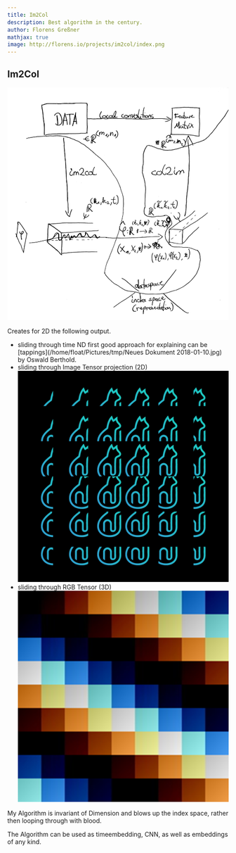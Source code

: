 ```yaml
---
title: Im2Col
description: Best algorithm in the century.
author: Florens Greßner
mathjax: true
image: http://florens.io/projects/im2col/index.png
---
```


## Im2Col

![im2col](./math.jpg)

Creates for 2D the following output.

- sliding through time ND first good approach for explaining can be [tappings](/home/float/Pictures/tmp/Neues Dokument 2018-01-10.jpg) by Oswald Berthold.
- sliding through Image Tensor projection (2D) ![neuro](neuromerge.png)
- sliding through RGB Tensor (3D) ![colors](colormerge.png)

My Algorithm is invariant of Dimension and blows up the index space, rather then looping through with blood.

The Algorithm can be used as timeembedding, CNN, as well as embeddings of any kind.
